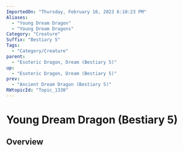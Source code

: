 ```yaml
---
ImportedOn: "Thursday, February 16, 2023 6:10:23 PM"
Aliases:
  - "Young Dream Dragon"
  - "Young Dream Dragons"
Category: "Creature"
Suffix: "Bestiary 5"
Tags:
  - "Category/Creature"
parent:
  - "Esoteric Dragon, Dream (Bestiary 5)"
up:
  - "Esoteric Dragon, Dream (Bestiary 5)"
prev:
  - "Ancient Dream Dragon (Bestiary 5)"
RWtopicId: "Topic_1330"
---
```

# Young Dream Dragon (Bestiary 5)
## Overview
